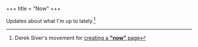 +++
title = "Now"
+++

Updates about what I'm up to lately.[^1]

[^1]: Derek Siver's movement for [creating a **"now"** page](https://nownownow.com/about)
